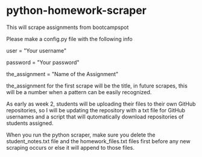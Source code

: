 # python-homework-scraper
This will scrape assignments from bootcampspot

Please make a config.py file with the following info

user = "Your username"

password = "Your password"

the_assignment = "Name of the Assignment"

the_assignment for the first scrape will be the title, in future scrapes, this will be a number when a pattern can be easily recognized.

As early as week 2, students will be uploading their files to their own GitHub repositories, so I will be updating the repository with a txt file for GitHub usernames and a script that will qutomatically download repositories of students assigned.  

When you run the python scraper, make sure you delete the student_notes.txt file and the homework_files.txt files first before any new scraping occurs or else it will append to those files. 
